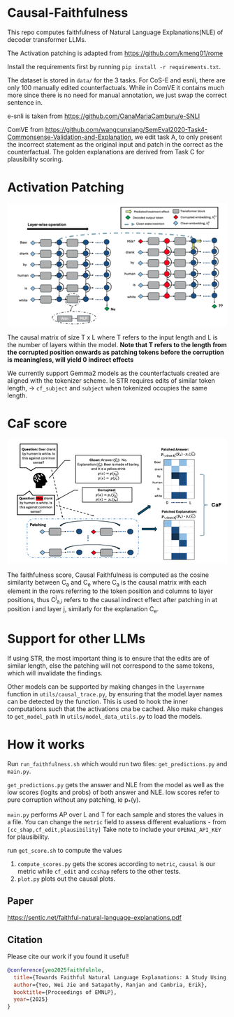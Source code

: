 # Causal-Faithfulness

This repo computes faithfulness of Natural Language Explanations(NLE) of decoder transformer LLMs. 

The Activation patching is adapted from https://github.com/kmeng01/rome

Install the requirements first by running `pip install -r requirements.txt`. 

The dataset is stored in `data/` for the 3 tasks. For CoS-E and esnli, there are only 100 manually edited counterfactuals. While in ComVE it contains much more since there is no need for manual annotation, we just swap the correct sentence in.

e-snli is taken from https://github.com/OanaMariaCamburu/e-SNLI

ComVE from https://github.com/wangcunxiang/SemEval2020-Task4-Commonsense-Validation-and-Explanation, we edit task A, to only present the incorrect statement as the original input and patch in the correct as the counterfactual. The golden explanations are derived from Task C for plausibility scoring.

# Activation Patching

![Alt text](images/activation_patching.png)

The causal matrix of size T x L where T refers to the input length and L is the number of layers within the model. **Note that T refers to the length from the corrupted position onwards as patching tokens before the corruption is meaningless, will yield 0 indirect effects**

We currently support Gemma2 models as the counterfactuals created are aligned with the tokenizer scheme. Ie STR requires edits of similar token length, -> `cf_subject` and `subject` when tokenized occupies the same length.

# CaF score

![Alt text](images/causal_faithfulness.png)

The faithfulness score, Causal Faithfulness is computed as the cosine similarity between C<sub>a</sub> and C<sub>e</sub> where C<sub>a</sub> is the causal matrix with each element in the rows referring to the token position and columns to layer positions, thus C<sup>j</sup><sub>a,i</sub> refers to the causal indirect effect after patching in at position i and layer j, similarly for the explanation C<sub>e</sub>.

# Support for other LLMs

If using STR, the most important thing is to ensure that the edits are of similar length, else the patching will not correspond to the same tokens, which will invalidate the findings.

Other models can be supported by making changes in the `layername` function in `utils/causal_trace.py`, by ensuring that the model.layer names can be detected by the function. This is used to hook the inner computations such that the activations cna be cached. Also make changes to `get_model_path` in `utils/model_data_utils.py` to load the models.

# How it works

Run `run_faithfulness.sh` which would run two files: `get_predictions.py` and `main.py`.

`get_predictions.py` gets the answer and NLE from the model as well as the low scores (logits and probs) of both answer and NLE. low scores refer to pure corruption without any patching, ie p<sub>*</sub>(y).

`main.py` performs AP over L and T for each sample and stores the values in a file. You can change the `metric` field to assess different evaluations - from `[cc_shap,cf_edit,plausibility]` Take note to include your `OPENAI_API_KEY` for plausibility.

run `get_score.sh` to compute the values 

1. `compute_scores.py` gets the scores according to `metric`, `causal` is our metric while `cf_edit` and `ccshap` refers to the other tests.
2. `plot.py` plots out the causal plots.

## Paper

https://sentic.net/faithful-natural-language-explanations.pdf

## Citation
Please cite our work if you found it useful! 

```bibtex
@conference{yeo2025faithfulnle,
  title={Towards Faithful Natural Language Explanations: A Study Using Activation Patching in Large Language Models},
  author={Yeo, Wei Jie and Satapathy, Ranjan and Cambria, Erik},
  booktitle={Proceedings of EMNLP},
  year={2025}
}
